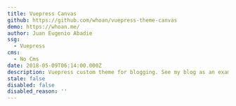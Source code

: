 ```yaml
---
title: Vuepress Canvas
github: https://github.com/whoan/vuepress-theme-canvas
demo: https://whoan.me/
author: Juan Eugenio Abadie
ssg:
  - Vuepress
cms:
  - No Cms
date: 2018-05-09T06:14:00.000Z
description: Vuepress custom theme for blogging. See my blog as an example!
stale: false
disabled: false
disabled_reason: ''
---
```

